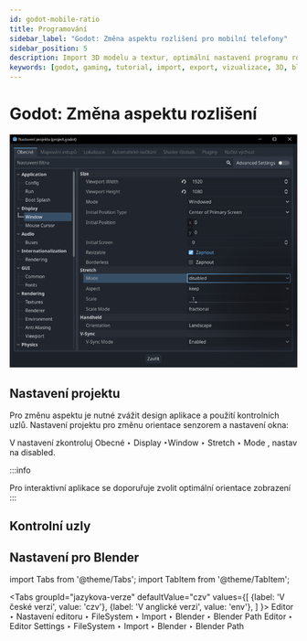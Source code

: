 ```yaml
---
id: godot-mobile-ratio
title: Programování
sidebar_label: "Godot: Změna aspektu rozlišení pro mobilní telefony"
sidebar_position: 5
description: Import 3D modelu a textur, optimální nastavení programu rozlišení Godot pro programování her
keywords: [godot, gaming, tutorial, import, export, vizualizace, 3D, blender, blender3d, instalace, nastavení, digitální modelování]
---
```


# Godot: Změna aspektu rozlišení

![image](./images/aspectgodot.png)


## Nastavení projektu

Pro změnu aspektu je nutné zvážit design aplikace a použití kontrolních uzlů. Nastavení projektu pro změnu orientace senzorem a nastavení okna:

V nastavení zkontroluj Obecné ‣ Display ‣Window ‣ Stretch ‣ Mode , nastav na disabled.

:::info

Pro interaktivní aplikace se doporuřuje zvolit optimální orientace zobrazení
:::

## Kontrolní uzly 


## Nastavení pro Blender

import Tabs from '@theme/Tabs';
import TabItem from '@theme/TabItem';

<Tabs
  groupId="jazykova-verze"
  defaultValue="czv"
  values={[
    {label: 'V české verzi', value: 'czv'},
    {label: 'V anglické verzi', value: 'env'},
  ]
}>
<TabItem value="czv">Editor ‣ Nastavení editoru ‣ FileSystem ‣ Import ‣ Blender ‣ Blender Path</TabItem>
<TabItem value="env">Editor ‣ Editor Settings ‣ FileSystem ‣ Import ‣ Blender ‣ Blender Path</TabItem>
</Tabs>







